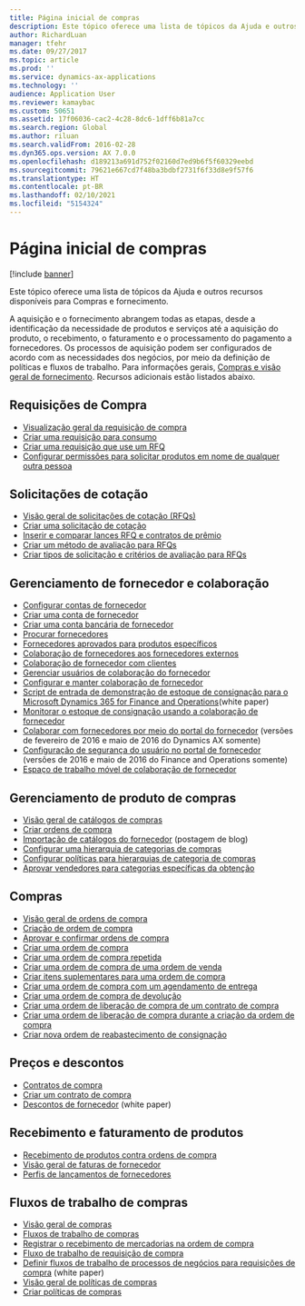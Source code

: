 ```yaml
---
title: Página inicial de compras
description: Este tópico oferece uma lista de tópicos da Ajuda e outros recursos disponíveis para Compras e fornecimento.
author: RichardLuan
manager: tfehr
ms.date: 09/27/2017
ms.topic: article
ms.prod: ''
ms.service: dynamics-ax-applications
ms.technology: ''
audience: Application User
ms.reviewer: kamaybac
ms.custom: 50651
ms.assetid: 17f06036-cac2-4c28-8dc6-1dff6b81a7cc
ms.search.region: Global
ms.author: riluan
ms.search.validFrom: 2016-02-28
ms.dyn365.ops.version: AX 7.0.0
ms.openlocfilehash: d189213a691d752f02160d7ed9b6f5f60329eebd
ms.sourcegitcommit: 79621e667cd7f48ba3bdbf2731f6f33d8e9f57f6
ms.translationtype: HT
ms.contentlocale: pt-BR
ms.lasthandoff: 02/10/2021
ms.locfileid: "5154324"
---
```

# <a name="procurement-and-sourcing-home-page"></a>Página inicial de compras

[!include [banner](../includes/banner.md)]

Este tópico oferece uma lista de tópicos da Ajuda e outros recursos disponíveis para Compras e fornecimento.

A aquisição e o fornecimento abrangem todas as etapas, desde a identificação da necessidade de produtos e serviços até a aquisição do produto, o recebimento, o faturamento e o processamento do pagamento a fornecedores. Os processos de aquisição podem ser configurados de acordo com as necessidades dos negócios, por meio da definição de políticas e fluxos de trabalho. Para informações gerais, [Compras e visão geral de fornecimento](procurement-sourcing-overview.md). Recursos adicionais estão listados abaixo.

## <a name="purchase-requisitions"></a>Requisições de Compra
-   [Visualização geral da requisição de compra](purchase-requisitions-overview.md)
-   [Criar uma requisição para consumo](tasks/create-requisition-consumption.md)
-   [Criar uma requisição que use um RFQ](tasks/create-requisition-uses-rfq.md)
-   [Configurar permissões para solicitar produtos em nome de qualquer outra pessoa](tasks/set-up-permissions-ordering-products.md)

## <a name="requests-for-quotation"></a>Solicitações de cotação
-   [Visão geral de solicitações de cotação (RFQs)](request-quotations.md)
-   [Criar uma solicitação de cotação](tasks/create-request-quotation.md)
-   [Inserir e comparar lances RFQ e contratos de prêmio](tasks/enter-compare-rfq-bids-award-contracts.md)
-   [Criar um método de avaliação para RFQs](tasks/create-scoring-method-rfqs.md)
-   [Criar tipos de solicitação e critérios de avaliação para RFQs](tasks/create-solicitation-types-scoring-criteria-rfqs.md)

## <a name="vendor-management-and-collaboration"></a>Gerenciamento de fornecedor e colaboração
-   [​Configurar contas de fornecedor​](set-up-vendor-accounts.md)
-   [Criar uma conta de fornecedor](tasks/create-vendor-account.md)
-   [Criar uma conta bancária de fornecedor](tasks/create-vendor-bank-account.md)
-   [Procurar fornecedores](tasks/search-vendors.md)
-   [Fornecedores aprovados para produtos específicos](tasks/approve-vendors-specific-products.md)
-   [Colaboração de fornecedores aos fornecedores externos](vendor-collaboration-work-external-vendors.md)
-   [Colaboração de fornecedor com clientes](vendor-collaboration-work-customers-dynamics-365-operations.md)
-   [Gerenciar usuários de colaboração do fornecedor](manage-vendor-collaboration-users.md)
-   [Configurar e manter colaboração de fornecedor](set-up-maintain-vendor-collaboration.md)
-   [Script de entrada de demonstração de estoque de consignação para o Microsoft Dynamics 365 for Finance and Operations](https://www.microsoft.com/download/details.aspx?id=101945)(white paper)
-   [Monitorar o estoque de consignação usando a colaboração de fornecedor](../inventory/tasks/monitor-consignment-inventory-vendor-collaboration.md)
-   [Colaborar com fornecedores por meio do portal do fornecedor](collaborate-vendors-vendor-portal.md) (versões de fevereiro de 2016 e maio de 2016 do Dynamics AX somente)
-   [Configuração de segurança do usuário no portal de fornecedor](configure-security-vendor-portal-users.md) (versões de 2016 e maio de 2016 do Finance and Operations somente)
-   [​Espaço de trabalho móvel de colaboração de fornecedor​](vendor-collaboration-mobile-workspace.md)

## <a name="procurement-product-management"></a>Gerenciamento de produto de compras
-   [Visão geral de catálogos de compras](procurement-catalogs.md)
-   [Criar ordens de compra](tasks/create-procurement-catalog.md)
-   [Importação de catálogos do fornecedor](https://blogs.msdn.microsoft.com/dynamicsaxscm/2016/05/25/vendor-catalogs-in-dynamics-ax/) (postagem de blog)
-   [Configurar uma hierarquia de categorias de compras](tasks/set-up-procurement-category-hierarchy.md)
-   [Configurar políticas para hierarquias de categoria de compras](tasks/set-up-policies-procurement-category-hierarchies.md)
-   [Aprovar vendedores para categorias específicas da obtenção](tasks/approve-vendors-specific-procurement-categories.md)

## <a name="procurement"></a>Compras
-   [Visão geral de ordens de compra](purchase-order-overview.md)
-   [Criação de ordem de compra](purchase-order-creation.md)
-   [Aprovar e confirmar ordens de compra](purchase-order-approval-confirmation.md)
-   [Criar uma ordem de compra](tasks/create-purchase-order.md)
-   [Criar uma ordem de compra repetida](tasks/create-repeat-purchase-order.md)
-   [Criar uma ordem de compra de uma ordem de venda](../sales-marketing/tasks/create-purchase-order-sales-order.md)
-   [Criar itens suplementares para uma ordem de compra](tasks/create-purchase-order-one-time-supplier.md)
-   [Criar uma ordem de compra com um agendamento de entrega](tasks/create-purchase-order-delivery-schedule.md)
-   [Criar uma ordem de compra de devolução](tasks/create-purchase-return-order.md)
-   [Criar uma ordem de liberação de compra de um contrato de compra](tasks/create-purchase-release-order-purchase-agreement.md)
-   [Criar uma ordem de liberação de compra durante a criação da ordem de compra](tasks/create-purchase-release-order-creating-purchase-order.md)
-   [Criar nova ordem de reabastecimento de consignação](../inventory/tasks/create-consignment-replenishment-order.md)

## <a name="prices-and-discounts"></a>Preços e descontos
-   [Contratos de compra](purchase-agreements.md)
-   [Criar um contrato de compra](tasks/create-purchase-agreement.md)
-   [Descontos de fornecedor](https://docs.microsoft.com/dynamics/s-e/) (white paper)

## <a name="product-receipt-and-invoicing"></a>Recebimento e faturamento de produtos
-   [Recebimento de produtos contra ordens de compra](product-receipt-against-purchase-orders.md)
-   [Visão geral de faturas de fornecedor](../../financials/accounts-payable/vendor-invoices-overview.md)
-   [Perfis de lançamentos de fornecedores](../../financials/accounts-payable/vendor-posting-profiles.md)

## <a name="procurement-and-sourcing-workflows"></a>Fluxos de trabalho de compras
-   [Visão geral de compras](procurement-sourcing-overview.md)
-   [Fluxos de trabalho de compras](procurement-sourcing-workflows.md)
-   [Registrar o recebimento de mercadorias na ordem de compra](tasks/record-receipt-goods-purchase-order.md)
-   [Fluxo de trabalho de requisição de compra](purchase-requisitions-workflow.md)
-   [Definir fluxos de trabalho de processos de negócios para requisições de compra](https://www.microsoft.com/download/details.aspx?id=101821) (white paper)
-   [Visão geral de políticas de compras](purchase-policies.md)
-   [Criar políticas de compras](tasks/create-purchasing-policies.md)



